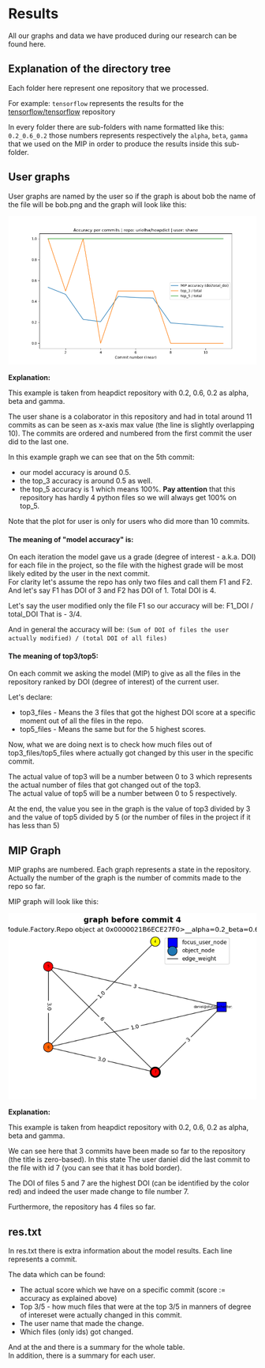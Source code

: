 # Results

All our graphs and data we have produced during our research can be found here.

## Explanation of the directory tree

Each folder here represent one repository that we processed.

For example: `tensorflow` represents the results for the [tensorflow/tensorflow](/tensorflow/tensorflow/) repository

In every folder there are sub-folders with name formatted like this:
`0.2_0.6_0.2` those numbers represents respectively the `alpha`, `beta`, `gamma`
that we used on the MIP in order to produce the results inside this sub-folder.

## User graphs

User graphs are named by the user so if the graph is about bob
the name of the file will be bob.png and the graph will look like this:

![user graph here](https://github.com/Mendi23/codeMIPs/raw/master/Results/heapdict/0.2_0.6_0.2/shane.png)

**Explanation:**

This example is taken from heapdict repository with 0.2, 0.6, 0.2 as alpha, beta and gamma.

The user shane is a colaborator in this repository and had in total around 11 commits
as can be seen as x-axis max value (the line is slightly overlapping 10).
The commits are ordered and numbered from the first commit the user did to the last one.

In this example graph we can see that on the 5th commit:

 * our model accuracy is around 0.5.
 * the top_3 accuracy is around 0.5 as well.
 * the top_5 accuracy is 1 which means 100%. **Pay attention** that this repository has hardly 4 python files so we will always get 100% on top_5.

Note that the plot for user is only for users who did more than 10 commits.

#### The meaning of "model accuracy" is:
On each iteration the model gave us a grade (degree of interest - a.k.a. DOI) for each file in the project,
so the file with the highest grade will be most likely edited by the user in the next commit. <br/>
For clarity let's assume the repo has only two files and call them F1 and F2.
And let's say F1 has DOI of 3 and F2 has DOI of 1.
Total DOI is 4.

Let's say the user modified only the file F1 so our accuracy will be: F1_DOI / total_DOI
That is - 3/4.

And in general the accuracy will be: `(Sum of DOI of files the user actually modified) / (total DOI of all files)`

#### The meaning of top3/top5:
On each commit we asking the model (MIP) to give as all the files in the
repository ranked by DOI (degree of interest) of the current user.

Let's declare:
 * top3_files - Means the 3 files that got the highest DOI score at a specific moment out of all the files in the repo.
 * top5_files - Means the same but for the 5 highest scores.

Now, what we are doing next is to check how much files out of top3_files/top5_files
where actually got changed by this user in the specific commit.

The actual value of top3 will be a number between 0 to 3 which represents
the actual number of files that got changed out of the top3. <br />
The actual value of top5 will be a number between 0 to 5 respectively.

At the end, the value you see in the graph is the value of top3
divided by 3 and the value of top5 divided by 5 (or the number of files in the project if it has less than 5)

## MIP Graph

MIP graphs are numbered. Each graph represents a state in the repository.
Actually the number of the graph is the number of commits made to the repo so far.

MIP graph will look like this:

![mip graph here](https://github.com/Mendi23/codeMIPs/raw/master/Results/heapdict/0.2_0.6_0.2/4.png)

**Explanation:**

This example is taken from heapdict repository with 0.2, 0.6, 0.2 as alpha, beta and gamma.

We can see here that 3 commits have been made so far to the repository (the title is zero-based).
In this state The user daniel did the last commit to the file with id 7 (you can see that it has bold border).

The DOI of files 5 and 7 are the highest DOI (can be identified by the color red)
and indeed the user made change to file number 7.

Furthermore, the repository has 4 files so far.


## res.txt

In res.txt there is extra information about the model results.
Each line represents a commit.

The data which can be found:

* The actual score which we have on a specific commit (score := accuracy as explained above)
* Top 3/5 - how much files that were at the top 3/5 in manners of degree of intereset were actually changed in this commit.
* The user name that made the change.
* Which files (only ids) got changed.

And at the and there is a summary for the whole table. <br />
In addition, there is a summary for each user.



